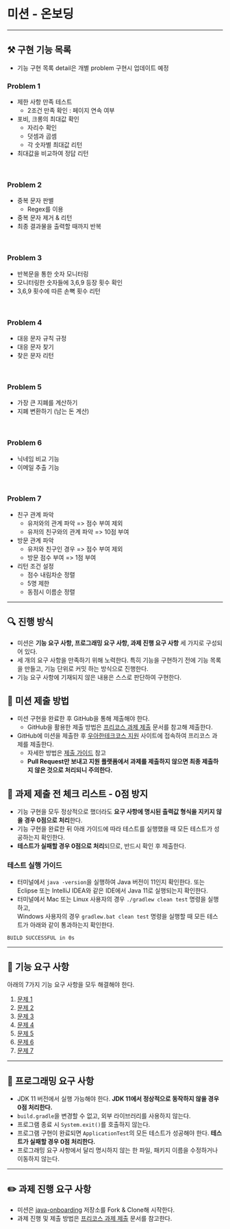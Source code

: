# 미션 - 온보딩
---
## ⚒ 구현 기능 목록 
- 기능 구현 목록 detail은 개별 problem 구현시 업데이트 예정

### Problem 1
+ 제한 사항 만족 테스트 
    - 2조건 만족 확인 : 페이지 연속 여부 
+ 포비, 크롱의 최대값 확인
  - 자리수 확인 
  - 덧셈과 곱셈 
  - 각 숫자별 최대값 리턴 
+ 최대값을 비교하여 정답 리턴

<br>

### Problem 2
+ 중복 문자 판별
    - Regex를 이용
+ 중복 문자 제거 & 리턴 
+ 최종 결과물을 출력할 때까지 반복

<br>

### Problem 3
+ 반복문을 통한 숫자 모니터링
+ 모니터링한 숫자들에 3,6,9 등장 횟수 확인 
+ 3,6,9 횟수에 따른 손뼉 횟수 리턴 

<br>

### Problem 4
+ 대응 문자 규칙 규정 
+ 대응 문자 찾기 
+ 찾은 문자 리턴 

<br>

### Problem 5 
+ 가장 큰 지폐를 계산하기 
+ 지폐 변환하기 (남는 돈 계산)

<br>

### Problem 6
+ 닉네임 비교 기능 
+ 이메일 추출 기능 

<br>

### Problem 7 
+ 친구 관계 파악
  - 유저와의 관계 파악 => 점수 부여 제외
  - 유저의 친구와의 관계 파악 => 10점 부여
+ 방문 관계 파악 
  - 유저와 친구인 경우 => 점수 부여 제외 
  - 방문 점수 부여 => 1점 부여 
+ 리턴 조건 설정
  - 점수 내림차순 정렬  
  - 5명 제한 
  - 동점시 이름순 정렬 

---

## 🔍 진행 방식

- 미션은 **기능 요구 사항, 프로그래밍 요구 사항, 과제 진행 요구 사항** 세 가지로 구성되어 있다.
- 세 개의 요구 사항을 만족하기 위해 노력한다. 특히 기능을 구현하기 전에 기능 목록을 만들고, 기능 단위로 커밋 하는 방식으로 진행한다.
- 기능 요구 사항에 기재되지 않은 내용은 스스로 판단하여 구현한다.

## 📮 미션 제출 방법

- 미션 구현을 완료한 후 GitHub을 통해 제출해야 한다.
    - GitHub을 활용한 제출 방법은 [프리코스 과제 제출](https://github.com/woowacourse/woowacourse-docs/tree/master/precourse) 문서를 참고해
      제출한다.
- GitHub에 미션을 제출한 후 [우아한테크코스 지원](https://apply.techcourse.co.kr) 사이트에 접속하여 프리코스 과제를 제출한다.
    - 자세한 방법은 [제출 가이드](https://github.com/woowacourse/woowacourse-docs/tree/master/precourse#제출-가이드) 참고
    - **Pull Request만 보내고 지원 플랫폼에서 과제를 제출하지 않으면 최종 제출하지 않은 것으로 처리되니 주의한다.**

## 🚨 과제 제출 전 체크 리스트 - 0점 방지

- 기능 구현을 모두 정상적으로 했더라도 **요구 사항에 명시된 출력값 형식을 지키지 않을 경우 0점으로 처리**한다.
- 기능 구현을 완료한 뒤 아래 가이드에 따라 테스트를 실행했을 때 모든 테스트가 성공하는지 확인한다.
- **테스트가 실패할 경우 0점으로 처리**되므로, 반드시 확인 후 제출한다.

### 테스트 실행 가이드

- 터미널에서 `java -version`을 실행하여 Java 버전이 11인지 확인한다. 또는 Eclipse 또는 IntelliJ IDEA와 같은 IDE에서 Java 11로 실행되는지 확인한다.
- 터미널에서 Mac 또는 Linux 사용자의 경우 `./gradlew clean test` 명령을 실행하고,   
  Windows 사용자의 경우  `gradlew.bat clean test` 명령을 실행할 때 모든 테스트가 아래와 같이 통과하는지 확인한다.

```
BUILD SUCCESSFUL in 0s
```

---

## 🚀 기능 요구 사항
아래의 7가지 기능 요구 사항을 모두 해결해야 한다.

1. [문제 1](./docs/PROBLEM1.md)
2. [문제 2](./docs/PROBLEM2.md)
3. [문제 3](./docs/PROBLEM3.md)
4. [문제 4](./docs/PROBLEM4.md)
5. [문제 5](./docs/PROBLEM5.md)
6. [문제 6](./docs/PROBLEM6.md)
7. [문제 7](./docs/PROBLEM7.md)

---

## 🎯 프로그래밍 요구 사항

- JDK 11 버전에서 실행 가능해야 한다. **JDK 11에서 정상적으로 동작하지 않을 경우 0점 처리한다.**
- `build.gradle`을 변경할 수 없고, 외부 라이브러리를 사용하지 않는다.
- 프로그램 종료 시 `System.exit()`를 호출하지 않는다.
- 프로그램 구현이 완료되면 `ApplicationTest`의 모든 테스트가 성공해야 한다. **테스트가 실패할 경우 0점 처리한다.**
- 프로그래밍 요구 사항에서 달리 명시하지 않는 한 파일, 패키지 이름을 수정하거나 이동하지 않는다.

---

## ✏️ 과제 진행 요구 사항

- 미션은 [java-onboarding](https://github.com/woowacourse-precourse/java-onboarding) 저장소를 Fork & Clone해 시작한다.
- 과제 진행 및 제출 방법은 [프리코스 과제 제출](https://github.com/woowacourse/woowacourse-docs/tree/master/precourse) 문서를 참고한다.
